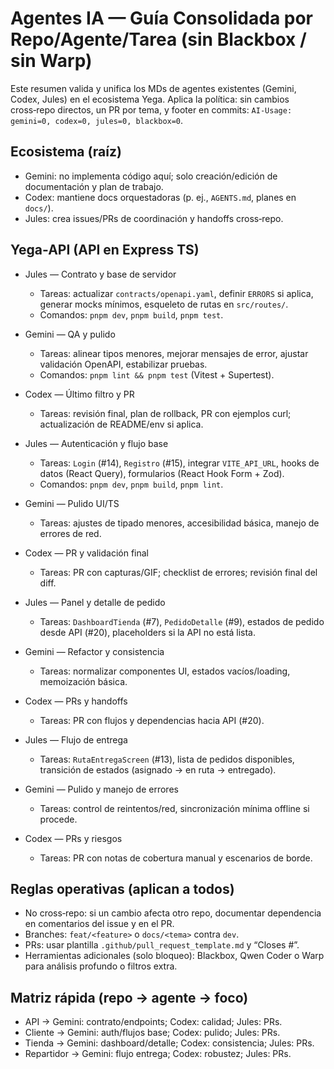 # Agentes IA — Guía Consolidada por Repo/Agente/Tarea (sin Blackbox / sin Warp)

Este resumen valida y unifica los MDs de agentes existentes (Gemini, Codex, Jules) en el ecosistema Yega. Aplica la política: sin cambios cross‑repo directos, un PR por tema, y footer en commits: `AI-Usage: gemini=0, codex=0, jules=0, blackbox=0`.

## Ecosistema (raíz)
- Gemini: no implementa código aquí; solo creación/edición de documentación y plan de trabajo.
- Codex: mantiene docs orquestadoras (p. ej., `AGENTS.md`, planes en `docs/`).
- Jules: crea issues/PRs de coordinación y handoffs cross‑repo.

## Yega-API (API en Express TS)
- Jules — Contrato y base de servidor
  - Tareas: actualizar `contracts/openapi.yaml`, definir `ERRORS` si aplica, generar mocks mínimos, esqueleto de rutas en `src/routes/`.
  - Comandos: `pnpm dev`, `pnpm build`, `pnpm test`.
- Gemini — QA y pulido
  - Tareas: alinear tipos menores, mejorar mensajes de error, ajustar validación OpenAPI, estabilizar pruebas.
  - Comandos: `pnpm lint && pnpm test` (Vitest + Supertest).
- Codex — Último filtro y PR
  - Tareas: revisión final, plan de rollback, PR con ejemplos curl; actualización de README/env si aplica.

- Jules — Autenticación y flujo base
  - Tareas: `Login` (#14), `Registro` (#15), integrar `VITE_API_URL`, hooks de datos (React Query), formularios (React Hook Form + Zod).
  - Comandos: `pnpm dev`, `pnpm build`, `pnpm lint`.
- Gemini — Pulido UI/TS
  - Tareas: ajustes de tipado menores, accesibilidad básica, manejo de errores de red.
- Codex — PR y validación final
  - Tareas: PR con capturas/GIF; checklist de errores; revisión final del diff.

- Jules — Panel y detalle de pedido
  - Tareas: `DashboardTienda` (#7), `PedidoDetalle` (#9), estados de pedido desde API (#20), placeholders si la API no está lista.
- Gemini — Refactor y consistencia
  - Tareas: normalizar componentes UI, estados vacíos/loading, memoización básica.
- Codex — PRs y handoffs
  - Tareas: PR con flujos y dependencias hacia API (#20).

- Jules — Flujo de entrega
  - Tareas: `RutaEntregaScreen` (#13), lista de pedidos disponibles, transición de estados (asignado → en ruta → entregado).
- Gemini — Pulido y manejo de errores
  - Tareas: control de reintentos/red, sincronización mínima offline si procede.
- Codex — PRs y riesgos
  - Tareas: PR con notas de cobertura manual y escenarios de borde.

## Reglas operativas (aplican a todos)
- No cross‑repo: si un cambio afecta otro repo, documentar dependencia en comentarios del issue y en el PR.
- Branches: `feat/<feature>` o `docs/<tema>` contra `dev`.
- PRs: usar plantilla `.github/pull_request_template.md` y “Closes <repo>#<n>”.
- Herramientas adicionales (solo bloqueo): Blackbox, Qwen Coder o Warp para análisis profundo o filtros extra.

## Matriz rápida (repo → agente → foco)
- API → Gemini: contrato/endpoints; Codex: calidad; Jules: PRs.
- Cliente → Gemini: auth/flujos base; Codex: pulido; Jules: PRs.
- Tienda → Gemini: dashboard/detalle; Codex: consistencia; Jules: PRs.
- Repartidor → Gemini: flujo entrega; Codex: robustez; Jules: PRs.
